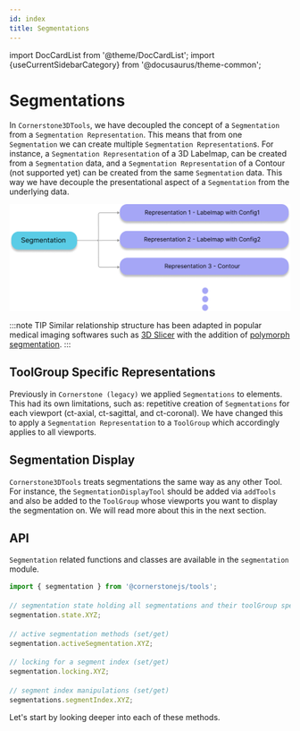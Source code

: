 ```yaml
---
id: index
title: Segmentations
---
```


import DocCardList from '@theme/DocCardList';
import {useCurrentSidebarCategory} from '@docusaurus/theme-common';

# Segmentations

In `Cornerstone3DTools`, we have decoupled the concept of a `Segmentation` from
a `Segmentation Representation`. This means that from one `Segmentation` we can
create multiple `Segmentation Representation`s. For instance, a `Segmentation Representation`
of a 3D Labelmap, can be created from a `Segmentation` data, and a `Segmentation Representation`
of a Contour (not supported yet) can be created from the same `Segmentation` data. This
way we have decouple the presentational aspect of a `Segmentation` from the underlying data.

![](../../../assets/segmentation-representation.png)

:::note TIP
Similar relationship structure has been adapted in popular medical imaging softwares
such as [3D Slicer](https://www.slicer.org/) with the addition of [polymorph segmentation](https://github.com/PerkLab/PolySeg).
:::

## ToolGroup Specific Representations

Previously in `Cornerstone (legacy)` we applied `Segmentations` to elements.
This had its own limitations, such as: repetitive creation of `Segmentations` for each viewport
(ct-axial, ct-sagittal, and ct-coronal). We have changed this to apply a `Segmentation Representation`
to a `ToolGroup` which accordingly applies to all viewports.

## Segmentation Display

`Cornerstone3DTools` treats segmentations the same way as any other Tool. For instance,
the `SegmentationDisplayTool` should be added via `addTools` and also be added to the `ToolGroup`
whose viewports you want to display the segmentation on. We will read more
about this in the next section.

## API

`Segmentation` related functions and classes are available in the `segmentation` module.

```js
import { segmentation } from '@cornerstonejs/tools';

// segmentation state holding all segmentations and their toolGroup specific representations
segmentation.state.XYZ;

// active segmentation methods (set/get)
segmentation.activeSegmentation.XYZ;

// locking for a segment index (set/get)
segmentation.locking.XYZ;

// segment index manipulations (set/get)
segmentations.segmentIndex.XYZ;
```

Let's start by looking deeper into each of these methods.

<DocCardList items={useCurrentSidebarCategory().items}/>
